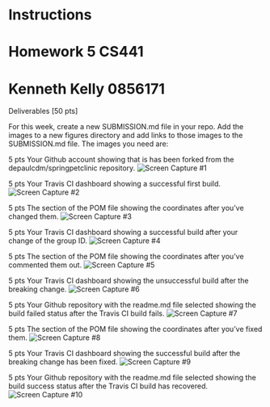 # Instructions
# Homework 5 CS441
# Kenneth Kelly 0856171

Deliverables [50 pts]

For this week, create a new SUBMISSION.md file in your repo. Add the images to a new figures
directory and add links to those images to the SUBMISSION.md file. The images you need are:

5 pts Your Github account showing that is has been forked from the depaulcdm/springpetclinic
repository.
![Screen Capture #1](images/image1.jpg)

5 pts Your Travis CI dashboard showing a successful first build.
![Screen Capture #2](images/image2.jpg)

5 pts The section of the POM file showing the coordinates after you’ve changed them.
![Screen Capture #3](images/image3.jpg)

5 pts Your Travis CI dashboard showing a successful build after your change of the group ID.
![Screen Capture #4](images/image4.jpg)

5 pts The section of the POM file showing the coordinates after you’ve commented them out.
![Screen Capture #5](images/image5.jpg)

5 pts Your Travis CI dashboard showing the unsuccessful build after the breaking change.
![Screen Capture #6](images/image6.jpg)

5 pts Your Github repository with the readme.md file selected showing the build failed status after the Travis CI build fails.
![Screen Capture #7](images/image7.jpg)

5 pts The section of the POM file showing the coordinates after you’ve fixed them.
![Screen Capture #8](images/image8.jpg)

5 pts Your Travis CI dashboard showing the successful build after the breaking change has been fixed.
![Screen Capture #9](images/image9.jpg)

5 pts Your Github repository with the readme.md file selected showing the build success status after the Travis CI build has recovered.
![Screen Capture #10](images/image10.jpg)


